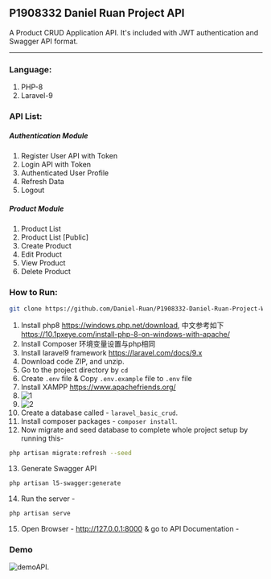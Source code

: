 ## P1908332 Daniel Ruan Project API
A Product CRUD Application API. It's included with JWT authentication and Swagger API format.

----

### Language:
1. PHP-8
1. Laravel-9

### API List:
##### Authentication Module
1. Register User API with Token
1. Login API with Token
1. Authenticated User Profile
1. Refresh Data
1. Logout

##### Product Module
1. Product List
1. Product List [Public]
1. Create Product
1. Edit Product
1. View Product
1. Delete Product

### How to Run:
```bash
git clone https://github.com/Daniel-Ruan/P1908332-Daniel-Ruan-Project-Work-Vue3-back-end.git
```
1. Install php8 https://windows.php.net/download, 中文参考如下 https://10.1pxeye.com/install-php-8-on-windows-with-apache/
2. Install Composer 环境变量设置与php相同
3. Install laravel9 framework https://laravel.com/docs/9.x
4. Download code ZIP, and unzip. 
5. Go to the project directory by `cd ` 
6. Create `.env` file & Copy `.env.example` file to `.env` file
7. Install XAMPP https://www.apachefriends.org/
8. ![1](D:\laravel\1.png)
9. ![2](D:\laravel\2.png)
10. Create a database called - `laravel_basic_crud`.
11. Install composer packages - `composer install`.
12. Now migrate and seed database to complete whole project setup by running this-
``` bash
php artisan migrate:refresh --seed
```
13. Generate Swagger API

``` bash
php artisan l5-swagger:generate
```
14. Run the server -

``` bash
php artisan serve
```
15. Open Browser -
    http://127.0.0.1:8000 & go to API Documentation -

### Demo

![demoAPI](D:\laravel\demoAPI.png).
